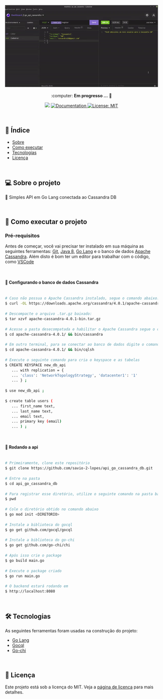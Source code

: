 <h3 align="center">
    <img alt="API" title="API" src="./assets/01.gif" width="800px" />
</h3>
 
<p align="center"> :computer: <strong>Em progresso ...</strong> 🚧</p>

<p align="center"> 
   <img src="https://img.shields.io/badge/version-0.0.1-yellow.svg" />
  
  <a href="https://github.com/savio-2-lopes">
    <img alt="Documentation" src="https://img.shields.io/badge/documentation-yes-brightgreen.svg" target="_blank" />
  </a>
 
 <a href="https://github.com/savio-2-lopes">
    <img alt="License: MIT" src="https://img.shields.io/badge/License-MIT-blue.svg" target="_blank" />
  </a>
</p>

<br>

## :pushpin: Índice

- [Sobre](#sobre-o-projeto)
- [Como executar](#executar)
- [Tecnologias](#tecnologia)
- [Licença](#licenca)

<br>

<a id="sobre-o-projeto"></a>

## 💻 Sobre o projeto

:book: Simples API em Go Lang conectada ao Cassandra DB

<br>

<a id="executar"></a>

## 🚀 Como executar o projeto

### Pré-requisitos

Antes de começar, você vai precisar ter instalado em sua máquina as seguintes ferramentas:
[Git](https://git-scm.com), [Java 8](https://www.oracle.com/java/technologies/javase-downloads.html), [Go Lang](https://golang.org/) e o banco de dados [Apache Cassandra](https://cassandra.apache.org/_/index.html).
Além disto é bom ter um editor para trabalhar com o código, como [VSCode](https://code.visualstudio.com/)

<br>

#### 🧭 Configurando o banco de dados Cassandra

```bash

# Caso não possua o Apache Cassandra instalado, segue o comando abaixo:
$ curl -OL https://downloads.apache.org/cassandra/4.0.1/apache-cassandra-4.0.1-bin.tar.gz

# Descompacte o arquivo .tar.gz baixado:
$ tar xzvf apache-cassandra-4.0.1-bin.tar.gz

# Acesse a pasta desecompatada e habilitar o Apache Cassandra segue o comando abaixo:
$ cd apache-cassandra-4.0.1/ && bin/cassandra

# Em outro terminal, para se conectar ao banco de dados digite o comando abaixo:
$ cd apache-cassandra-4.0.1/ && bin/cqlsh

# Execute o seguinte comando para cria o keyspace e as tabelas
$ CREATE KEYSPACE new_db_api
   ... with replication = {
   ... 'class': 'NetworkTopologyStrategy', 'datacenter1': '1'
   ... } ;

$ use new_db_api ;

$ create table users (
   ... first_name text,
   ... last_name text,
   ... email text,
   ... primary key (email)
   ... ) ;
```

<br>

#### 🧭 Rodando a api

```bash

# Primeiramente, clone este repositório
$ git clone https://github.com/savio-2-lopes/api_go_cassandra_db.git

# Entre na pasta
$ cd api_go_cassandra_db

# Para registrar esse diretório, utilize o seguinte comando na pasta backend
$ pwd

# Cole o diretório obtido no comando abaixo
$ go mod init <DIRETORIO>

# Instale a biblioteca do gocql
$ go get github.com/gocql/gocql

# Instale a biblioteca do go-chi
$ go get github.com/go-chi/chi

# Após isso crie o package
$ go build main.go

# Execute o package criado
$ go run main.go

# O backend estará rodando em
$ http://localhost:8080

```

<br>

<a id="tecnologia"></a>

## 🛠 Tecnologias

As seguintes ferramentas foram usadas na construção do projeto:

- [Go Lang](https://golang.org/)
- [Gocql](github.com/gocql/gocql)
- [Go-chi](github.com/go-chi/chi)

<br>

<a id="licenca"></a>

## :memo: Licença

Este projeto está sob a licença do MIT. Veja a [página de licença](https://opensource.org/licenses/MIT) para mais detalhes.
